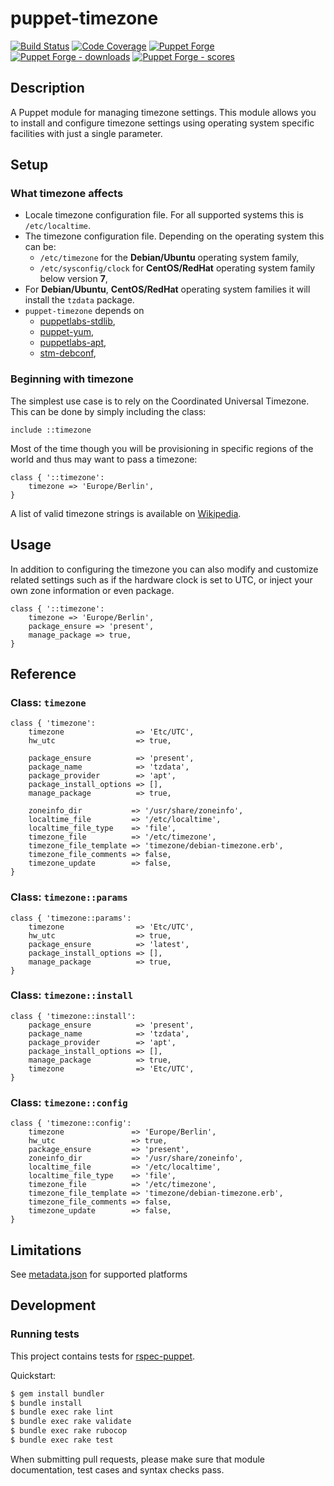 # puppet-timezone

[![Build Status][build-shield]][build-status]
[![Code Coverage][coverage-shield]][coverage-status]
[![Puppet Forge][forge-shield]][forge-timezone]
[![Puppet Forge - downloads][forge-shield-dl]][forge-timezone]
[![Puppet Forge - scores][forge-shield-sc]][forge-timezone]

## Description

A Puppet module for managing timezone settings. This module allows you to
install and configure timezone settings using operating system specific
facilities with just a single parameter.

## Setup

### What timezone affects

*   Locale timezone configuration file. For all supported systems this is
    `/etc/localtime`.
*   The timezone configuration file. Depending on the operating system this can
    be:
    *   `/etc/timezone` for the **Debian/Ubuntu** operating system family,
    *   `/etc/sysconfig/clock` for **CentOS/RedHat** operating system family
        below version **7**,
*   For **Debian/Ubuntu**, **CentOS/RedHat** operating system families it will
    install the `tzdata` package.
*   `puppet-timezone` depends on
    *   [puppetlabs-stdlib][puppetlabs-stdlib],
    *   [puppet-yum][puppet-yum],
    *   [puppetlabs-apt][puppetlabs-apt],
    *   [stm-debconf][stm-debconf],

### Beginning with timezone

The simplest use case is to rely on the Coordinated Universal Timezone. This can
be done by simply including the class:

```puppet
include ::timezone
```

Most of the time though you will be provisioning in specific regions of the
world and thus may want to pass a timezone:

```puppet
class { '::timezone':
    timezone => 'Europe/Berlin',
}
```

A list of valid timezone strings is available on [Wikipedia][valid-timezones].

## Usage

In addition to configuring the timezone you can also modify and customize
related settings such as if the hardware clock is set to UTC, or inject your
own zone information or even package.

```puppet
class { '::timezone':
    timezone => 'Europe/Berlin',
    package_ensure => 'present',
    manage_package => true,
}
```

## Reference

### Class: `timezone`

```puppet
class { 'timezone':
    timezone                => 'Etc/UTC',
    hw_utc                  => true,

    package_ensure          => 'present',
    package_name            => 'tzdata',
    package_provider        => 'apt',
    package_install_options => [],
    manage_package          => true,

    zoneinfo_dir           => '/usr/share/zoneinfo',
    localtime_file         => '/etc/localtime',
    localtime_file_type    => 'file',
    timezone_file          => '/etc/timezone',
    timezone_file_template => 'timezone/debian-timezone.erb',
    timezone_file_comments => false,
    timezone_update        => false,
}
```

### Class: `timezone::params`

```puppet
class { 'timezone::params':
    timezone                => 'Etc/UTC',
    hw_utc                  => true,
    package_ensure          => 'latest',
    package_install_options => [],
    manage_package          => true,
}
```

### Class: `timezone::install`

```puppet
class { 'timezone::install':
    package_ensure          => 'present',
    package_name            => 'tzdata',
    package_provider        => 'apt',
    package_install_options => [],
    manage_package          => true,
    timezone                => 'Etc/UTC',
}
```

### Class: `timezone::config`

```puppet
class { 'timezone::config':
    timezone               => 'Europe/Berlin',
    hw_utc                 => true,
    package_ensure         => 'present',
    zoneinfo_dir           => '/usr/share/zoneinfo',
    localtime_file         => '/etc/localtime',
    localtime_file_type    => 'file',
    timezone_file          => '/etc/timezone',
    timezone_file_template => 'timezone/debian-timezone.erb',
    timezone_file_comments => false,
    timezone_update        => false,
}
```

## Limitations

See [metadata.json](metadata.json) for supported platforms

## Development

### Running tests

This project contains tests for [rspec-puppet][puppet-rspec].

Quickstart:

```bash
$ gem install bundler
$ bundle install
$ bundle exec rake lint
$ bundle exec rake validate
$ bundle exec rake rubocop
$ bundle exec rake test
```

When submitting pull requests, please make sure that module documentation,
test cases and syntax checks pass.

[puppetlabs-stdlib]: https://github.com/puppetlabs/puppetlabs-stdlib
[puppetlabs-apt]: https://github.com/puppetlabs/puppetlabs-apt
[puppet-yum]: https://github.com/voxpupuli/puppet-yum
[stm-debconf]: https://github.com/smoeding/puppet-debconf
[valid-timezones]: https://en.wikipedia.org/wiki/List_of_tz_database_time_zones
[puppet-rspec]: http://rspec-puppet.com/

[build-status]: https://travis-ci.org/kogitoapp/puppet-timezone
[build-shield]: https://travis-ci.org/kogitoapp/puppet-timezone.png?branch=master
[coverage-shield]: https://coveralls.io/repos/github/kogitoapp/puppet-timezone/badge.svg?branch=master
[coverage-status]: https://coveralls.io/github/kogitoapp/puppet-timezone
[forge-timezone]: https://forge.puppetlabs.com/kogitoapp/timezone
[forge-shield]: https://img.shields.io/puppetforge/v/kogitoapp/timezone.svg
[forge-shield-dl]: https://img.shields.io/puppetforge/dt/kogitoapp/timezone.svg
[forge-shield-sc]: https://img.shields.io/puppetforge/f/kogitoapp/timezone.svg

